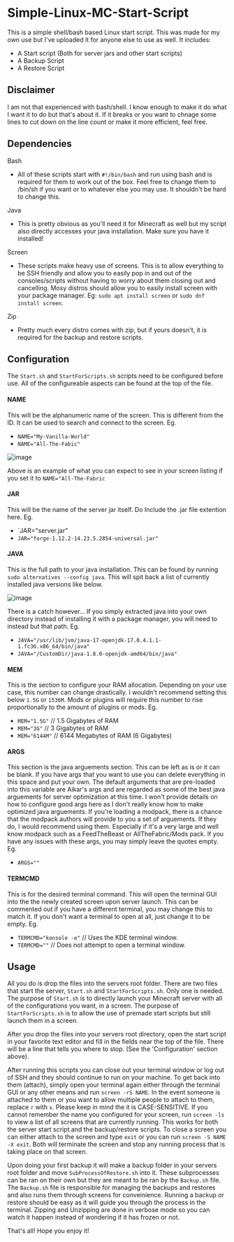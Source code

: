 # Simple-Linux-MC-Start-Script
This is a simple shell/bash based Linux start script. This was made for my own use but I've uploaded it for anyone else to use as well. 
It includes:
- A Start script (Both for server jars and other start scripts)
- A Backup Script
- A Restore Script

## Disclaimer
I am not that experienced with bash/shell. I know enough to make it do what I want it to do but that's about it. If it breaks or you want to chnage some lines to cut down on the line count or make it more efficient, feel free.

## Dependencies
Bash
- All of these scripts start with `#!/bin/bash` and run using bash and is required for them to work out of the box. Feel free to change them to /bin/sh if you want or to whatever else you may use. It shouldn't be hard to change this.

Java
- This is pretty obvious as you'll need it for Minecraft as well but my script also directly accesses your java installation. Make sure you have it installed!

Screen
- These scripts make heavy use of screens. This is to allow everything to be SSH friendly and allow you to easily pop in and out of the consoles/scripts without having to worry about them closing out and cancelling. Mosy distros should allow you to easily install screen with your package manager. Eg: `sudo apt install screen` or `sudo dnf install screen`.

Zip
- Pretty much every distro comes with zip, but if yours doesn't, it is required for the backup and restore scripts.

## Configuration
The `Start.sh` and `StartForScripts.sh` scripts need to be configured before use. All of the configureable aspects can be found at the top of the file.

#### NAME
This will be the alphanumeric name of the screen. This is different from the ID. It can be used to search and connect to the screen.
Eg.
- `NAME="My-Vanilla-World"`
- `NAME="All-The-Fabic"`

![image](https://user-images.githubusercontent.com/63371815/198675818-5bba4ddf-21b6-4540-a4c1-3d0334631a4a.png)

Above is an example of what you can expect to see in your screen listing if you set it to `NAME="All-The-Fabric`

#### JAR
This will be the name of the server jar itself. Do Include the .jar file extention here.
Eg.
- `JAR="server.jar"
- `JAR="forge-1.12.2-14.23.5.2854-universal.jar"`

#### JAVA
This is the full path to your java installation. This can be found by running `sudo alternatives --config java`. This will spit back a list of currently installed java versions like below.

![image](https://user-images.githubusercontent.com/63371815/198677713-2aadf835-ab31-4af0-aac8-c35f30b5ed9b.png)

There is a catch however... If you simply extracted java into your own directory instead of installing it with a package manager, you will need to instead but that path.
Eg.
- `JAVA="/usr/lib/jvm/java-17-openjdk-17.0.4.1.1-1.fc36.x86_64/bin/java"`
- `JAVA="/CustomDir/java-1.8.0-openjdk-amd64/bin/java"`

#### MEM
This is the section to configure your RAM allocation. Depending on your use case, this number can change drastically. I wouldn't recommend setting this below `1.5G` or `1536M`. Mods or plugins will require this number to rise proportionally to the amount of plugins or mods. 
Eg.
- `MEM="1.5G"` // 1.5 Gigabytes of RAM
- `MEM="3G"` // 3 Gigabytes of RAM
- `MEM="6144M"` // 6144 Megabytes of RAM (6 Gigabytes)

#### ARGS
This section is the java arguements section. This can be left as is or it can be blank. If you have args that you want to use you can delete everything in this space and put your own. The default arguments that are pre-loaded into this variable are Aikar's args and are regarded as some of the best java arguements for server optimization at this time. I won't provide details on how to configure good args here as I don't really know how to make optimized java arguements. 
If you're loading a modpack, there is a chance that the modpack authors will provide to you a set of arguements. If they do, I would recommend using them. Especially if it's a very large and well know modpack such as a FeedTheBeast or AllTheFabric/Mods pack.
If you have any issues with these args, you may simply leave the quotes empty.
Eg.
- `ARGS=""`

#### TERMCMD
This is for the desired terminal command. This will open the terminal GUI into the the newly created screen upon server launch. This can be commented out if you have a different terminal, you may change this to match it. If you don't want a terminal to open at all, just change it to be empty. 
Eg.
- `TERMCMD="konsole -e"` // Uses the KDE terminal window.
- `TERMCMD=""` // Does not attempt to open a terminal window.

## Usage
All you do is drop the files into the servers root folder. There are two files that start the server, `Start.sh` and `StartForScripts.sh`. Only one is needed. 
The purpose of `Start.sh` is to directly launch your Minecraft server with all of the configurations you want, in a screen. 
The purpose of `StartForScripts.sh` is to allow the use of premade start scripts but still launch them in a screen.

After you drop the files into your servers root directory, open the start script in your favorite text editor and fill in the fields near the top of the file. There will be a line that tells you where to stop. (See the 'Configuration' section above). 

After running this scripts you can close out your terminal window or log out of SSH and they should continue to run on your machine. 
To get back into them (attach), simply open your terminal again either through the terminal GUI or any other means and run `screen -rS NAME`. In the event someone is attached to them or you want to allow multiple people to attach to them, replace `r` with `x`. Please keep in mind the it is CASE-SENSITIVE. 
If you cannot remember the name you configured for your screen, run `screen -ls` to view a list of all screens that are currently running. This works for both the server start script and the backup/restore scripts. 
To close a screen you can either attach to the screen and type `exit` or you can run `screen -S NAME -X exit`. Both will terminate the screen and stop any running process that is taking place on that screen.

Upon doing your first backup it will make a backup folder in your servers root folder and move `SubProcessOfRestore.sh` into it. These subprocesses can be ran on their own but they are meant to be ran by the `Backup.sh` file. The `Backup.sh` file is responsible for managing the backups and restores and also runs them through screens for conveinience. Running a backup or restore should be easy as it will guide you through the process in the terminal. Zipping and Unzipping are done in verbose mode so you can watch it happen instead of wondering if it has frozen or not. 

That's all! Hope you enjoy it!
